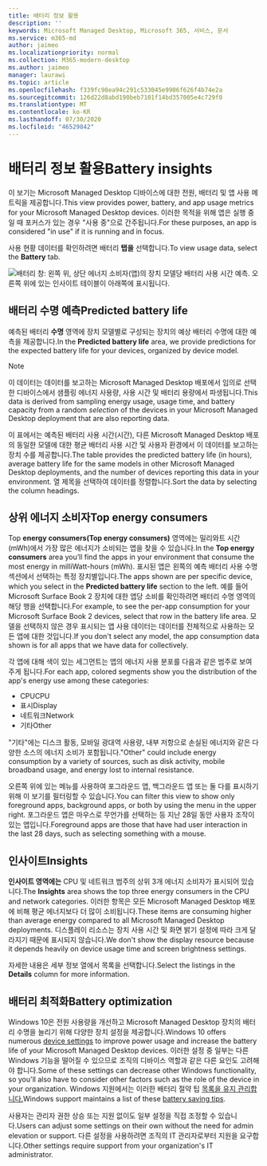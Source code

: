 ```yaml
---
title: 배터리 정보 활용
description: ''
keywords: Microsoft Managed Desktop, Microsoft 365, 서비스, 문서
ms.service: m365-md
author: jaimeo
ms.localizationpriority: normal
ms.collection: M365-modern-desktop
ms.author: jaimeo
manager: laurawi
ms.topic: article
ms.openlocfilehash: f339fc98ea94c291c533045e9906f626f4b74e2a
ms.sourcegitcommit: 126d22d8abd190beb7101f14bd357005e4c729f0
ms.translationtype: MT
ms.contentlocale: ko-KR
ms.lasthandoff: 07/30/2020
ms.locfileid: "46529842"
---
```

# <a name="battery-insights"></a><span data-ttu-id="cdabd-103">배터리 정보 활용</span><span class="sxs-lookup"><span data-stu-id="cdabd-103">Battery insights</span></span>
<span data-ttu-id="cdabd-104">이 보기는 Microsoft Managed Desktop 디바이스에 대한 전원, 배터리 및 앱 사용 메트릭을 제공합니다.</span><span class="sxs-lookup"><span data-stu-id="cdabd-104">This view provides power, battery, and app usage metrics for your Microsoft Managed Desktop devices.</span></span> <span data-ttu-id="cdabd-105">이러한 목적을 위해 앱은 실행 중일 때 포커스가 있는 경우 "사용 중"으로 간주됩니다.</span><span class="sxs-lookup"><span data-stu-id="cdabd-105">For these purposes, an app is considered "in use" if it is running and in focus.</span></span>

<span data-ttu-id="cdabd-106">사용 현황 데이터를 확인하려면 배터리 **탭을** 선택합니다.</span><span class="sxs-lookup"><span data-stu-id="cdabd-106">To view usage data, select the **Battery** tab.</span></span>

![배터리 창: 왼쪽 위, 상단 에너지 소비자(앱)의 장치 모델당 배터리 사용 시간 예측. 오른쪽 위에 있는 인사이트 테이블이 아래쪽에 표시됩니다.](../../media/insights_battery.png)

## <a name="predicted-battery-life"></a><span data-ttu-id="cdabd-109">배터리 수명 예측</span><span class="sxs-lookup"><span data-stu-id="cdabd-109">Predicted battery life</span></span>

<span data-ttu-id="cdabd-110">예측된 배터리 **수명** 영역에 장치 모델별로 구성되는 장치의 예상 배터리 수명에 대한 예측을 제공합니다.</span><span class="sxs-lookup"><span data-stu-id="cdabd-110">In the **Predicted battery life** area, we provide predictions for the expected battery life for your devices, organized by device model.</span></span>

> [!NOTE]
> <span data-ttu-id="cdabd-111">이 데이터는 데이터를 보고하는 Microsoft Managed Desktop 배포에서 <em></em> 임의로 선택한 디바이스에서 샘플링 에너지 사용량, 사용 시간 및 배터리 용량에서 파생됩니다.</span><span class="sxs-lookup"><span data-stu-id="cdabd-111">This data is derived from sampling energy usage, usage time, and battery capacity from a random <em>selection</em> of the devices in your Microsoft Managed Desktop deployment that are also reporting data.</span></span>

<span data-ttu-id="cdabd-112">이 표에서는 예측된 배터리 사용 시간(시간), 다른 Microsoft Managed Desktop 배포의 동일한 모델에 대한 평균 배터리 사용 시간 및 사용자 환경에서 이 데이터를 보고하는 장치 수를 제공합니다.</span><span class="sxs-lookup"><span data-stu-id="cdabd-112">The table provides the predicted battery life (in hours), average battery life for the same models in other Microsoft Managed Desktop deployments, and the number of devices reporting this data in your environment.</span></span> <span data-ttu-id="cdabd-113">열 제목을 선택하여 데이터를 정렬합니다.</span><span class="sxs-lookup"><span data-stu-id="cdabd-113">Sort the data by selecting the column headings.</span></span>



## <a name="top-energy-consumers"></a><span data-ttu-id="cdabd-114">상위 에너지 소비자</span><span class="sxs-lookup"><span data-stu-id="cdabd-114">Top energy consumers</span></span>

<span data-ttu-id="cdabd-115">Top **energy consumers(Top energy consumers)** 영역에는 밀리와트 시간(mWh)에서 가장 많은 에너지가 소비되는 앱을 찾을 수 있습니다.</span><span class="sxs-lookup"><span data-stu-id="cdabd-115">In the **Top energy consumers** area you’ll find the apps in your environment that consume the most energy in milliWatt-hours (mWh).</span></span> <span data-ttu-id="cdabd-116">표시된 앱은 왼쪽의 예측 배터리 사용  수명 섹션에서 선택하는 특정 장치별입니다.</span><span class="sxs-lookup"><span data-stu-id="cdabd-116">The apps shown are per specific device, which you select in the **Predicted battery life** section to the left.</span></span> <span data-ttu-id="cdabd-117">예를 들어 Microsoft Surface Book 2 장치에 대한 앱당 소비를 확인하려면 배터리 수명 영역의 해당 행을 선택합니다.</span><span class="sxs-lookup"><span data-stu-id="cdabd-117">For example, to see the per-app consumption for your Microsoft Surface Book 2 devices, select that row in the battery life area.</span></span> <span data-ttu-id="cdabd-118">모델을 선택하지 않은 경우 표시되는 앱 사용 데이터는 데이터를 전체적으로 사용하는 모든 앱에 대한 것입니다.</span><span class="sxs-lookup"><span data-stu-id="cdabd-118">If you don't select any model, the app consumption data shown is for all apps that we have data for collectively.</span></span>

 <span data-ttu-id="cdabd-119">각 앱에 대해 색이 있는 세그먼트는 앱의 에너지 사용 분포를 다음과 같은 범주로 보여 주게 됩니다.</span><span class="sxs-lookup"><span data-stu-id="cdabd-119">For each app, colored segments show you the distribution of the app's energy use among these categories:</span></span>

- <span data-ttu-id="cdabd-120">CPU</span><span class="sxs-lookup"><span data-stu-id="cdabd-120">CPU</span></span>
- <span data-ttu-id="cdabd-121">표시</span><span class="sxs-lookup"><span data-stu-id="cdabd-121">Display</span></span>
- <span data-ttu-id="cdabd-122">네트워크</span><span class="sxs-lookup"><span data-stu-id="cdabd-122">Network</span></span>
- <span data-ttu-id="cdabd-123">기타</span><span class="sxs-lookup"><span data-stu-id="cdabd-123">Other</span></span>

<span data-ttu-id="cdabd-124">"기타"에는 디스크 활동, 모바일 광대역 사용량, 내부 저항으로 손실된 에너지와 같은 다양한 소스의 에너지 소비가 포함됩니다.</span><span class="sxs-lookup"><span data-stu-id="cdabd-124">"Other" could include energy consumption by a variety of sources, such as disk activity, mobile broadband usage, and energy lost to internal resistance.</span></span> 

<span data-ttu-id="cdabd-125">오른쪽 위에 있는 메뉴를 사용하여 포그라운드 앱, 백그라운드 앱 또는 둘 다를 표시하기 위해 이 보기를 필터링할 수 있습니다.</span><span class="sxs-lookup"><span data-stu-id="cdabd-125">You can filter this view to show only foreground apps, background apps, or both by using the menu in the upper right.</span></span> <span data-ttu-id="cdabd-126">포그라운드 앱은 마우스로 무언가를 선택하는 등 지난 28일 동안 사용자 조작이 있는 앱입니다.</span><span class="sxs-lookup"><span data-stu-id="cdabd-126">Foreground apps are those that have had user interaction in the last 28 days, such as selecting something with a mouse.</span></span>

## <a name="insights"></a><span data-ttu-id="cdabd-127">인사이트</span><span class="sxs-lookup"><span data-stu-id="cdabd-127">Insights</span></span>

<span data-ttu-id="cdabd-128">**인사이트 영역에는** CPU 및 네트워크 범주의 상위 3개 에너지 소비자가 표시되어 있습니다.</span><span class="sxs-lookup"><span data-stu-id="cdabd-128">The **Insights** area shows the top three energy consumers in the CPU and network categories.</span></span> <span data-ttu-id="cdabd-129">이러한 항목은 모든 Microsoft Managed Desktop 배포에 비해 평균 에너지보다 더 많이 소비됩니다.</span><span class="sxs-lookup"><span data-stu-id="cdabd-129">These items are consuming higher than average energy compared to all Microsoft Managed Desktop deployments.</span></span> <span data-ttu-id="cdabd-130">디스플레이 리소스는 장치 사용 시간 및 화면 밝기 설정에 따라 크게 달라지기 때문에 표시되지 않습니다.</span><span class="sxs-lookup"><span data-stu-id="cdabd-130">We don't show the display resource because it depends heavily on device usage time and screen brightness settings.</span></span> 

<span data-ttu-id="cdabd-131">자세한 내용은 세부 정보  열에서 목록을 선택합니다.</span><span class="sxs-lookup"><span data-stu-id="cdabd-131">Select the listings in the **Details** column for more information.</span></span>

## <a name="battery-optimization"></a><span data-ttu-id="cdabd-132">배터리 최적화</span><span class="sxs-lookup"><span data-stu-id="cdabd-132">Battery optimization</span></span>

<span data-ttu-id="cdabd-133">Windows 10은 [](https://support.microsoft.com/help/20443/windows-10-battery-saving-tips) 전원 사용량을 개선하고 Microsoft Managed Desktop 장치의 배터리 수명을 늘리기 위해 다양한 장치 설정을 제공합니다.</span><span class="sxs-lookup"><span data-stu-id="cdabd-133">Windows 10 offers numerous [device settings](https://support.microsoft.com/help/20443/windows-10-battery-saving-tips) to improve power usage and increase the battery life of your Microsoft Managed Desktop devices.</span></span> <span data-ttu-id="cdabd-134">이러한 설정 중 일부는 다른 Windows 기능을 떨어질 수 있으므로 조직의 디바이스 역할과 같은 다른 요인도 고려해야 합니다.</span><span class="sxs-lookup"><span data-stu-id="cdabd-134">Some of these settings can decrease other Windows functionality, so you'll also have to consider other factors such as the role of the device in your organization.</span></span> <span data-ttu-id="cdabd-135">Windows 지원에서는 이러한 배터리 절약 팁 [목록을 유지 관리합니다.](https://support.microsoft.com/help/20443/windows-10-battery-saving-tips)</span><span class="sxs-lookup"><span data-stu-id="cdabd-135">Windows support maintains a list of these [battery saving tips](https://support.microsoft.com/help/20443/windows-10-battery-saving-tips).</span></span>

<span data-ttu-id="cdabd-136">사용자는 관리자 권한 상승 또는 지원 없이도 일부 설정을 직접 조정할 수 있습니다.</span><span class="sxs-lookup"><span data-stu-id="cdabd-136">Users can adjust some settings on their own without the need for admin elevation or support.</span></span> <span data-ttu-id="cdabd-137">다른 설정을 사용하려면 조직의 IT 관리자로부터 지원을 요구합니다.</span><span class="sxs-lookup"><span data-stu-id="cdabd-137">Other settings require support from your organization's IT administrator.</span></span>
